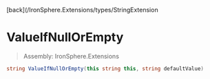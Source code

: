 ﻿

[back](/IronSphere.Extensions/types/StringExtension

# ValueIfNullOrEmpty

> Assembly: IronSphere.Extensions

```csharp
string ValueIfNullOrEmpty(this string this, string defaultValue)
```



 